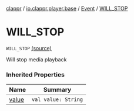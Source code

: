 [clappr](../../index.md) / [io.clappr.player.base](../index.md) / [Event](index.md) / [WILL_STOP](.)

# WILL_STOP

`WILL_STOP` [(source)](https://github.com/clappr/clappr-android/tree/dev/clappr/src/main/kotlin/io/clappr/player/base/Events.kt#L69)

Will stop media playback

### Inherited Properties

| Name | Summary |
|---|---|
| [value](value.md) | `val value: String` |

